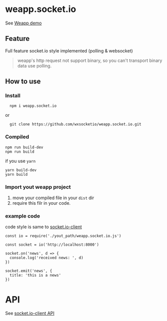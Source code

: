 # weapp.socket.io

See [Weapp demo](https://github.com/wxsocketio/socket.io-weapp-demo)

## Feature

Full feature socket.io style implemented (polling & websocket)

> weapp's http request not support binary, so you can't transport binary data use polling.

## How to use

### Install

```
  npm i weapp.socket.io
```

or

```
  git clone https://github.com/wxsocketio/weapp.socket.io.git
```

### Compiled

```
npm run build-dev
npm run build
```

if you use `yarn`

```
yarn build-dev
yarn build
```

### Import yout weapp project

1.  move your compiled file in your `dist` dir
2.  require this filr in your code.

### example code

code style is same to [socket.io-client](https://github.com/socketio/socket.io-client)

```
const io = require('./yout_path/weapp.socket.io.js')

const socket = io('http://localhost:8000')

socket.on('news', d => {
  console.log('received news: ', d)
})

socket.emit('news', {
  title: 'this is a news'
})
```

# API

See [socket.io-client API](https://github.com/socketio/socket.io-client/blob/master/docs/API.md)
